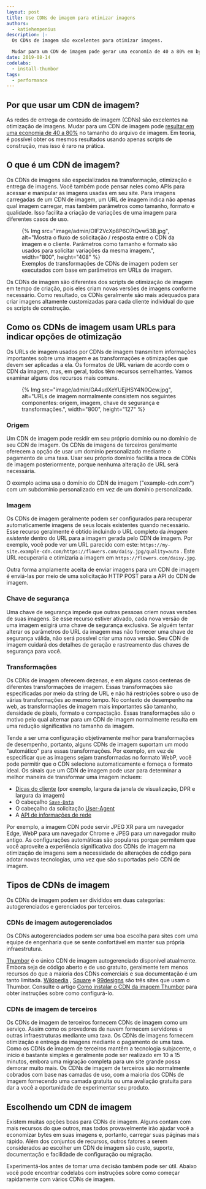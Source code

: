 ```yaml
---
layout: post
title: Use CDNs de imagem para otimizar imagens
authors:
  - katiehempenius
description: |-
  Os CDNs de imagem são excelentes para otimizar imagens.

  Mudar para um CDN de imagem pode gerar uma economia de 40 a 80% em bytes de imagens.
date: 2019-08-14
codelabs:
  - install-thumbor
tags:
  - performance
---
```


## Por que usar um CDN de imagem?

As redes de entrega de conteúdo de imagem (CDNs) são excelentes na otimização de imagens. Mudar para um CDN de imagem pode [resultar em uma economia de 40 a 80%](https://www.youtube.com/watch?v=YJGCZCaIZkQ&t=1010s) no tamanho do arquivo de imagem. Em teoria, é possível obter os mesmos resultados usando apenas scripts de construção, mas isso é raro na prática.

## O que é um CDN de imagem?

Os CDNs de imagens são especializados na transformação, otimização e entrega de imagens. Você também pode pensar neles como APIs para acessar e manipular as imagens usadas em seu site. Para imagens carregadas de um CDN de imagem, um URL de imagem indica não apenas qual imagem carregar, mas também parâmetros como tamanho, formato e qualidade. Isso facilita a criação de variações de uma imagem para diferentes casos de uso.

<figure>{% Img src="image/admin/OIF2VcXp8P6O7tQvw53B.jpg", alt="Mostra o fluxo de solicitação / resposta entre o CDN da imagem e o cliente. Parâmetros como tamanho e formato são usados para solicitar variações da mesma imagem.", width="800", height="408" %} <figcaption> Exemplos de transformações de CDNs de imagem podem ser executados com base em parâmetros em URLs de imagem.</figcaption></figure>

Os CDNs de imagem são diferentes dos scripts de otimização de imagem em tempo de criação, pois eles criam novas versões de imagens conforme necessário. Como resultado, os CDNs geralmente são mais adequados para criar imagens altamente customizadas para cada cliente individual do que os scripts de construção.

## Como os CDNs de imagem usam URLs para indicar opções de otimização

Os URLs de imagem usados por CDNs de imagem transmitem informações importantes sobre uma imagem e as transformações e otimizações que devem ser aplicadas a ela. Os formatos de URL variam de acordo com o CDN da imagem, mas, em geral, todos têm recursos semelhantes. Vamos examinar alguns dos recursos mais comuns.

<figure>{% Img src="image/admin/GA4udXeYUEjHSY4N0Qew.jpg", alt="URLs de imagem normalmente consistem nos seguintes componentes: origem, imagem, chave de segurança e transformações.", width="800", height="127" %}</figure>

### Origem

Um CDN de imagem pode residir em seu próprio domínio ou no domínio de seu CDN de imagem. Os CDNs de imagens de terceiros geralmente oferecem a opção de usar um domínio personalizado mediante o pagamento de uma taxa. Usar seu próprio domínio facilita a troca de CDNs de imagem posteriormente, porque nenhuma alteração de URL será necessária.

O exemplo acima usa o domínio do CDN de imagem ("example-cdn.com") com um subdomínio personalizado em vez de um domínio personalizado.

### Imagem

Os CDNs de imagem geralmente podem ser configurados para recuperar automaticamente imagens de seus locais existentes quando necessário. Esse recurso geralmente é obtido incluindo o URL completo da *imagem existente* dentro do URL para a imagem gerada pelo CDN de imagem. Por exemplo, você pode ver um URL parecido com este: `https://my-site.example-cdn.com/https://flowers.com/daisy.jpg/quality=auto` . Este URL recuperaria e otimizaria a imagem em `https://flowers.com/daisy.jpg`.

Outra forma amplamente aceita de enviar imagens para um CDN de imagem é enviá-las por meio de uma solicitação HTTP POST para a API do CDN de imagem.

### Chave de segurança

Uma chave de segurança impede que outras pessoas criem novas versões de suas imagens. Se esse recurso estiver ativado, cada nova versão de uma imagem exigirá uma chave de segurança exclusiva. Se alguém tentar alterar os parâmetros do URL da imagem mas não fornecer uma chave de segurança válida, não será possível criar uma nova versão. Seu CDN de imagem cuidará dos detalhes de geração e rastreamento das chaves de segurança para você.

### Transformações

Os CDNs de imagem oferecem dezenas, e em alguns casos centenas de diferentes transformações de imagem. Essas transformações são especificadas por meio da string de URL e não há restrições sobre o uso de várias transformações ao mesmo tempo. No contexto de desempenho na web, as transformações de imagem mais importantes são tamanho, densidade de pixels, formato e compactação. Essas transformações são o motivo pelo qual alternar para um CDN de imagem normalmente resulta em uma redução significativa no tamanho da imagem.

Tende a ser uma configuração objetivamente melhor para transformações de desempenho, portanto, alguns CDNs de imagem suportam um modo "automático" para essas transformações. Por exemplo, em vez de especificar que as imagens sejam transformadas no formato WebP, você pode permitir que o CDN selecione automaticamente e forneça o formato ideal. Os sinais que um CDN de imagem pode usar para determinar a melhor maneira de transformar uma imagem incluem:

- [Dicas do cliente](https://developers.google.com/web/updates/2015/09/automating-resource-selection-with-client-hints) (por exemplo, largura da janela de visualização, DPR e largura da imagem)
- O cabeçalho [`Save-Data`](https://developer.mozilla.org/docs/Web/HTTP/Headers/Save-Data)
- O cabeçalho da solicitação [User-Agent](https://developer.mozilla.org/docs/Web/HTTP/Headers/User-Agent)
- A [API de informações de rede](https://developer.mozilla.org/docs/Web/API/Network_Information_API)

Por exemplo, a imagem CDN pode servir JPEG XR para um navegador Edge, WebP para um navegador Chrome e JPEG para um navegador muito antigo. As configurações automáticas são populares porque permitem que você aproveite a experiência significativa dos CDNs de imagem na otimização de imagens sem a necessidade de alterações de código para adotar novas tecnologias, uma vez que são suportadas pelo CDN de imagem.

## Tipos de CDNs de imagem

Os CDNs de imagem podem ser divididos em duas categorias: autogerenciados e gerenciados por terceiros.

### CDNs de imagem autogerenciados

Os CDNs autogerenciados podem ser uma boa escolha para sites com uma equipe de engenharia que se sente confortável em manter sua própria infraestrutura.

[Thumbor](https://github.com/thumbor/thumbor) é o único CDN de imagem autogerenciado disponível atualmente. Embora seja de código aberto e de uso gratuito, geralmente tem menos recursos do que a maioria dos CDNs comerciais e sua documentação é um tanto limitada. [Wikipedia](https://wikitech.wikimedia.org/wiki/Thumbor) , [Square](https://medium.com/square-corner-blog/dynamic-images-with-thumbor-a430a1cfcd87) e [99designs](https://99designs.com/tech-blog/blog/2013/07/01/thumbnailing-with-thumbor/) são três sites que usam o Thumbor. Consulte o artigo [Como instalar o CDN da imagem Thumbor](/install-thumbor) para obter instruções sobre como configurá-lo.

### CDNs de imagem de terceiros

Os CDNs de imagem de terceiros fornecem CDNs de imagem como um serviço. Assim como os provedores de nuvem fornecem servidores e outras infraestruturas mediante uma taxa. Os CDNs de imagens fornecem otimização e entrega de imagens mediante o pagamento de uma taxa. Como os CDNs de imagem de terceiros mantêm a tecnologia subjacente, o início é bastante simples e geralmente pode ser realizado em 10 a 15 minutos, embora uma migração completa para um site grande possa demorar muito mais. Os CDNs de imagem de terceiros são normalmente cobrados com base nas camadas de uso, com a maioria dos CDNs de imagem fornecendo uma camada gratuita ou uma avaliação gratuita para dar a você a oportunidade de experimentar seu produto.

## Escolhendo um CDN de imagem

Existem muitas opções boas para CDNs de imagem. Alguns contam com mais recursos do que outros, mas todos provavelmente irão ajudar você a economizar bytes em suas imagens e, portanto, carregar suas páginas mais rápido. Além dos conjuntos de recursos, outros fatores a serem considerados ao escolher um CDN de imagem são custo, suporte, documentação e facilidade de configuração ou migração.

Experimentá-los antes de tomar uma decisão também pode ser útil. Abaixo você pode encontrar codelabs com instruções sobre como começar rapidamente com vários CDNs de imagem.
